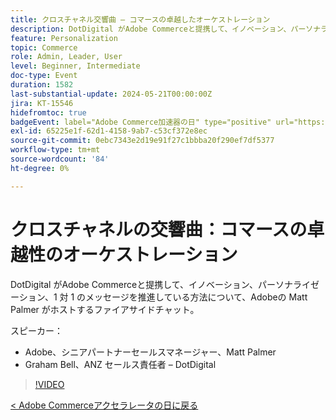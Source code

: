 ```yaml
---
title: クロスチャネル交響曲 – コマースの卓越したオーケストレーション
description: DotDigital がAdobe Commerceと提携して、イノベーション、パーソナライゼーション、1 対 1 のメッセージを推進している方法について、Adobeの Matt Palmer がホストするファイアサイドチャット。
feature: Personalization
topic: Commerce
role: Admin, Leader, User
level: Beginner, Intermediate
doc-type: Event
duration: 1582
last-substantial-update: 2024-05-21T00:00:00Z
jira: KT-15546
hidefromtoc: true
badgeEvent: label="Adobe Commerce加速器の日" type="positive" url="https://experienceleague.adobe.com/ja/docs/events/apac-commerce-recordings/2024/overview"
exl-id: 65225e1f-62d1-4158-9ab7-c53cf372e8ec
source-git-commit: 0ebc7343e2d19e91f27c1bbba20f290ef7df5377
workflow-type: tm+mt
source-wordcount: '84'
ht-degree: 0%

---
```


# クロスチャネルの交響曲：コマースの卓越性のオーケストレーション

DotDigital がAdobe Commerceと提携して、イノベーション、パーソナライゼーション、1 対 1 のメッセージを推進している方法について、Adobeの Matt Palmer がホストするファイアサイドチャット。

スピーカー：

+ Adobe、シニアパートナーセールスマネージャー、Matt Palmer
+ Graham Bell、ANZ セールス責任者 – DotDigital

>[!VIDEO](https://video.tv.adobe.com/v/3455512/?learn=on&captions=jpn)

[&lt; Adobe Commerceアクセラレータの日に戻る](./overview.md)
